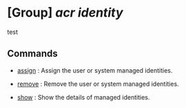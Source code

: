 # [Group] _acr identity_

test

## Commands

- [assign](/Commands/acr/identity/_assign.md)
: Assign the user or system managed identities.

- [remove](/Commands/acr/identity/_remove.md)
: Remove the user or system managed identities.

- [show](/Commands/acr/identity/_show.md)
: Show the details of managed identities.
